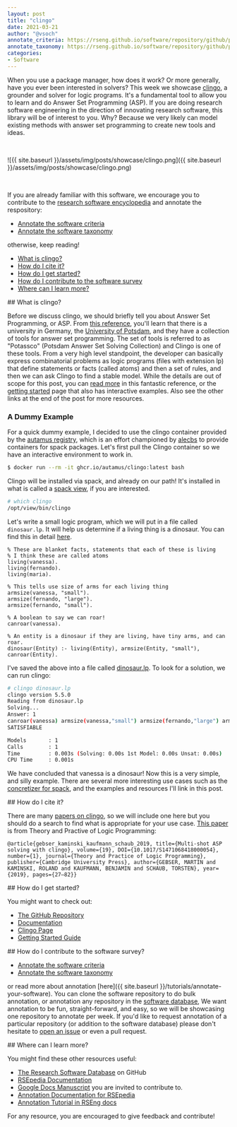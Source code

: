 ```yaml
---
layout: post
title: "clingo"
date: 2021-03-21
author: "@vsoch"
annotate_criteria: https://rseng.github.io/software/repository/github/potassco/clingo/annotate-criteria/index.html
annotate_taxonomy: https://rseng.github.io/software/repository/github/potassco/clingo/annotate-taxonomy/index.html
categories:
- Software
---
```


When you use a package manager, how does it work? Or more generally, have you ever been interested in solvers?
This week we showcase [clingo](https://github.com/potassco/clingo), a grounder and solver for logic programs.
It's a fundamental tool to allow you to learn and do Answer Set Programming (ASP). If you are doing research
software engineering in the direction of innovating research software, this library will be of interest to you.
Why? Because we very likely can model existing methods with answer set programming to create new tools and ideas.

<br>

![{{ site.baseurl }}/assets/img/posts/showcase/clingo.png]({{ site.baseurl }}/assets/img/posts/showcase/clingo.png)

<br>

If you are already familiar with this software, we encourage you to contribute to the [research software encyclopedia](https://rseng.github.io/rse/tutorials/annotation/) and annotate the respository:

<ul>
<li><a href="{{ page.annotate_criteria }}" target="_blank">Annotate the software criteria</a></li>
<li><a href="{{ page.annotate_taxonomy }}" target="_blank">Annotate the software taxonomy</a></li>
</ul>

otherwise, keep reading!

<!--more--> 

 - [What is clingo?](#what-is)
 - [How do I cite it?](#cite)
 - [How do I get started?](#getting-started)
 - [How do I contribute to the software survey](#contribute)
 - [Where can I learn more?](#learn-more)

<a id="what-is">
## What is clingo?

Before we discuss clingo, we should briefly tell you about Answer Set Programming, or ASP.
From [this reference](https://www.cs.utexas.edu/users/vl/teaching/378/ASP.pdf), you'll learn that there
is a university in Germany, the [University of Potsdam](https://en.wikipedia.org/wiki/University_of_Potsdam), 
and they have a collection of tools for answer set programming. The set of tools is referred to
as "Potassco" (Potsdam Answer Set Solving Collection) and Clingo is one of these tools. From a very
high level standpoint, the developer can basically express combinatorial problems as logic programs (files with extension lp) that
define statements or facts (called atoms) and then a set of rules, and then we can ask Clingo to find
a stable model. While the details are out of scope for this post, you can [read more](https://www.cs.utexas.edu/users/vl/teaching/378/ASP.pdf)
in this fantastic reference, or the [getting started](https://potassco.org/doc/start/) page that also has
interactive examples. Also see the other links at the end of the post for more resources.

### A Dummy Example

For a quick dummy example, I decided to use the clingo container provided by
the [autamus registry](https://github.com/orgs/autamus/packages/container/package/clingo),
which is an effort championed by [alecbs](https://github.com/alecbcs/) to provide containers for spack packages.
Let's first pull the Clingo container so we have an interactive environment to work in.

```bash
$ docker run --rm -it ghcr.io/autamus/clingo:latest bash
```

Clingo will be installed via spack, and already on our path! It's installed in
what is called a [spack view](https://spack.readthedocs.io/en/latest/workflows.html#filesystem-views), if you are interested.

```bash
# which clingo
/opt/view/bin/clingo
```

Let's write a small logic program, which we will put in a file called `dinosaur.lp`.
It will help us determine if a living thing is a dinosaur. You can find this
in detail [here](https://github.com/vsoch/libabigail-python/tree/main/clingo).

```lp
% These are blanket facts, statements that each of these is living
% I think these are called atoms
living(vanessa).
living(fernando).
living(maria).

% This tells use size of arms for each living thing
armsize(vanessa, "small").
armsize(fernando, "large").
armsize(fernando, "small").

% A boolean to say we can roar!
canroar(vanessa).

% An entity is a dinosaur if they are living, have tiny arms, and can roar.
dinosaur(Entity) :- living(Entity), armsize(Entity, "small"), canroar(Entity).
```

I've saved the above into a file called [dinosaur.lp](https://github.com/vsoch/libabigail-python/blob/main/clingo/programs/dinosaur.lp). 
To look for a solution, we can run clingo:

```bash
# clingo dinosaur.lp 
clingo version 5.5.0
Reading from dinosaur.lp
Solving...
Answer: 1
canroar(vanessa) armsize(vanessa,"small") armsize(fernando,"large") armsize(fernando,"small") living(vanessa) living(fernando) living(maria) dinosaur(vanessa)
SATISFIABLE

Models       : 1
Calls        : 1
Time         : 0.003s (Solving: 0.00s 1st Model: 0.00s Unsat: 0.00s)
CPU Time     : 0.001s
```

We have concluded that vanessa is a dinosaur! Now this is a very simple, and silly
example. There are several more interesting use cases such as the [concretizer for spack](https://github.com/spack/spack/blob/develop/lib/spack/spack/solver/concretize.lp), and the examples and resources I'll link in this post.

<a id="cite">
## How do I cite it?

There are many [papers on clingo](https://scholar.google.com/scholar?hl=en&as_sdt=0%2C6&q=clingo&btnG=),
so we will include one here but you should do a search to find what is appropriate for your
use case. [This paper](https://www.cambridge.org/core/journals/theory-and-practice-of-logic-programming/article/abs/multishot-asp-solving-with-clingo/FAED3429900D84CDD5155326A36548F2) is from Theory and Practive of Logic Programming:

```
@article{gebser_kaminski_kaufmann_schaub_2019, title={Multi-shot ASP solving with clingo}, volume={19}, DOI={10.1017/S1471068418000054}, number={1}, journal={Theory and Practice of Logic Programming}, publisher={Cambridge University Press}, author={GEBSER, MARTIN and KAMINSKI, ROLAND and KAUFMANN, BENJAMIN and SCHAUB, TORSTEN}, year={2019}, pages={27–82}}
```

<a id="getting-started">
## How do I get started?
 
You might want to check out:

 - [The GitHub Repository](https://github.com/potassco/clingo)
 - [Documentation](https://github.com/potassco/guide/releases) 
 - [Clingo Page](https://potassco.org/clingo/)
 - [Getting Started Guide](https://potassco.org/doc/start/)


<a id="contribute">
## How do I contribute to the software survey?

<ul>
  <li><a href="{{ page.annotate_criteria }}" target="_blank">Annotate the software criteria</a></li>
  <li><a href="{{ page.annotate_taxonomy }}" target="_blank">Annotate the software taxonomy</a></li>
</ul>

or read more about annotation [here]({{ site.baseurl }}/tutorials/annotate-your-software). You can clone the software repository to do
bulk annotation, or annotation any repository in the <a href="https://rseng.github.io/software/" target="_blank">software database</a>,
We want annotation to be fun, straight-forward, and easy, so we will be showcasing one repository to annotate per week.
If you'd like to request annotation of a particular repository (or addition to the software database)
please don't hesitate to [open an issue](https://github.com/rseng/software/issues) or even a pull request.

<a id="learn-more">
## Where can I learn more?

You might find these other resources useful:

 - [The Research Software Database](https://github.com/rseng/software) on GitHub
 - [RSEpedia Documentation](https://rseng.github.io/rse)
 - [Google Docs Manuscript](https://docs.google.com/document/d/1wDb0udH9OrFWrMBsAVb8RrUMCKKRHoyEep7yveJ1d0k/edit) you are invited to contribute to.
 - [Annotation Documentation for RSEpedia](https://rseng.github.io/rse/tutorials/annotation/)
 - [Annotation Tutorial in RSEng docs](https://rseng.github.io/rse/tutorials/annotation/)

For any resource, you are encouraged to give feedback and contribute!

